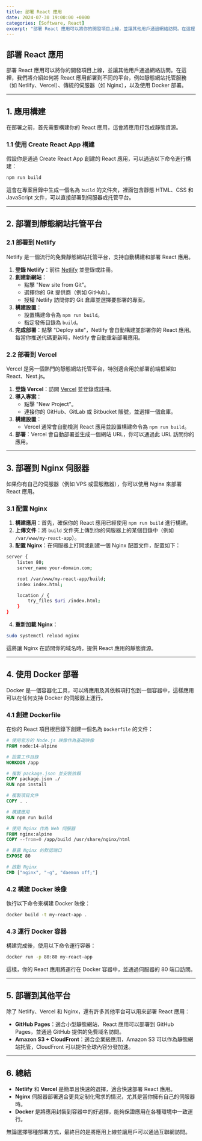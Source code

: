 ```yaml
---
title: 部署 React 應用
date: 2024-07-30 19:00:00 +0800
categories: [Software, React]
excerpt: "部署 React 應用可以將你的開發項目上線，並讓其他用戶通過網絡訪問。在這裡，我們將介紹如何將 React 應用部署到不同的平台，例如靜態網站托管服務（如 Netlify、Vercel）、傳統的伺服器（如 Nginx），以及使用 Docker 部署"
---
```


## 部署 React 應用

部署 React 應用可以將你的開發項目上線，並讓其他用戶通過網絡訪問。在這裡，我們將介紹如何將 React 應用部署到不同的平台，例如靜態網站托管服務（如 Netlify、Vercel）、傳統的伺服器（如 Nginx），以及使用 Docker 部署。

---

## 1. 應用構建

在部署之前，首先需要構建你的 React 應用，這會將應用打包成靜態資源。

### 1.1 使用 Create React App 構建

假設你是通過 Create React App 創建的 React 應用，可以通過以下命令進行構建：

```bash
npm run build
```

這會在專案目錄中生成一個名為 `build` 的文件夾，裡面包含靜態 HTML、CSS 和 JavaScript 文件，可以直接部署到伺服器或托管平台。

---

## 2. 部署到靜態網站托管平台

### 2.1 部署到 Netlify

Netlify 是一個流行的免費靜態網站托管平台，支持自動構建和部署 React 應用。

1. **登錄 Netlify**：前往 [Netlify](https://www.netlify.com/) 並登錄或註冊。
2. **創建新網站**：
   - 點擊 "New site from Git"。
   - 選擇你的 Git 提供商（例如 GitHub）。
   - 授權 Netlify 訪問你的 Git 倉庫並選擇要部署的專案。
3. **構建設置**：
   - 設置構建命令為 `npm run build`。
   - 指定發佈目錄為 `build`。
4. **完成部署**：點擊 "Deploy site"，Netlify 會自動構建並部署你的 React 應用。每當你推送代碼更新時，Netlify 會自動重新部署應用。

### 2.2 部署到 Vercel

Vercel 是另一個熱門的靜態網站托管平台，特別適合用於部署前端框架如 React、Next.js。

1. **登錄 Vercel**：訪問 [Vercel](https://vercel.com/) 並登錄或註冊。
2. **導入專案**：
   - 點擊 "New Project"。
   - 連接你的 GitHub、GitLab 或 Bitbucket 賬號，並選擇一個倉庫。
3. **構建設置**：
   - Vercel 通常會自動檢測 React 應用並設置構建命令為 `npm run build`。
4. **部署**：Vercel 會自動部署並生成一個網站 URL，你可以通過此 URL 訪問你的應用。

---

## 3. 部署到 Nginx 伺服器

如果你有自己的伺服器（例如 VPS 或雲服務器），你可以使用 Nginx 來部署 React 應用。

### 3.1 配置 Nginx

1. **構建應用**：首先，確保你的 React 應用已經使用 `npm run build` 進行構建。
2. **上傳文件**：將 `build` 文件夾上傳到你的伺服器上的某個目錄中（例如 `/var/www/my-react-app`）。
3. **配置 Nginx**：在伺服器上打開或創建一個 Nginx 配置文件，配置如下：

```bash
server {
    listen 80;
    server_name your-domain.com;

    root /var/www/my-react-app/build;
    index index.html;

    location / {
        try_files $uri /index.html;
    }
}
```

4. **重新加載 Nginx**：

```bash
sudo systemctl reload nginx
```

這將讓 Nginx 在訪問你的域名時，提供 React 應用的靜態資源。

---

## 4. 使用 Docker 部署

Docker 是一個容器化工具，可以將應用及其依賴項打包到一個容器中，這樣應用可以在任何支持 Docker 的伺服器上運行。

### 4.1 創建 Dockerfile

在你的 React 項目根目錄下創建一個名為 `Dockerfile` 的文件：

```Dockerfile
# 使用官方的 Node.js 映像作為基礎映像
FROM node:14-alpine

# 設置工作目錄
WORKDIR /app

# 複製 package.json 並安裝依賴
COPY package.json ./
RUN npm install

# 複製項目文件
COPY . .

# 構建應用
RUN npm run build

# 使用 Nginx 作為 Web 伺服器
FROM nginx:alpine
COPY --from=0 /app/build /usr/share/nginx/html

# 暴露 Nginx 的默認端口
EXPOSE 80

# 啟動 Nginx
CMD ["nginx", "-g", "daemon off;"]
```

### 4.2 構建 Docker 映像

執行以下命令來構建 Docker 映像：

```bash
docker build -t my-react-app .
```

### 4.3 運行 Docker 容器

構建完成後，使用以下命令運行容器：

```bash
docker run -p 80:80 my-react-app
```

這樣，你的 React 應用將運行在 Docker 容器中，並通過伺服器的 80 端口訪問。

---

## 5. 部署到其他平台

除了 Netlify、Vercel 和 Nginx，還有許多其他平台可以用來部署 React 應用：

- **GitHub Pages**：適合小型靜態網站，React 應用可以部署到 GitHub Pages，並通過 GitHub 提供的免費域名訪問。
- **Amazon S3 + CloudFront**：適合企業級應用，Amazon S3 可以作為靜態網站托管，CloudFront 可以提供全球內容分發加速。

---

## 6. 總結

- **Netlify** 和 **Vercel** 是簡單且快速的選擇，適合快速部署 React 應用。
- **Nginx** 伺服器部署適合更具定制化需求的情況，尤其是當你擁有自己的伺服器時。
- **Docker** 是將應用封裝到容器中的好選擇，能夠保證應用在各種環境中一致運行。

無論選擇哪種部署方式，最終目的是將應用上線並讓用戶可以通過互聯網訪問。
